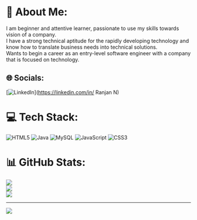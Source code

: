 # 💫 About Me:
I am beginner and attentive learner, passionate to use my skills towards vision of a company.<br> I have a strong technical aptitude for the rapidly developing technology and know how to translate business needs into technical solutions. <br>Wants to begin a career as an entry-level software engineer with a  company that is focused on technology.


## 🌐 Socials:
[![LinkedIn](https://img.shields.io/badge/LinkedIn-%230077B5.svg?logo=linkedin&logoColor=white)](https://linkedin.com/in/ Ranjan N) 

# 💻 Tech Stack:
![HTML5](https://img.shields.io/badge/html5-%23E34F26.svg?style=for-the-badge&logo=html5&logoColor=white) ![Java](https://img.shields.io/badge/java-%23ED8B00.svg?style=for-the-badge&logo=openjdk&logoColor=white) ![MySQL](https://img.shields.io/badge/mysql-4479A1.svg?style=for-the-badge&logo=mysql&logoColor=white) ![JavaScript](https://img.shields.io/badge/javascript-%23323330.svg?style=for-the-badge&logo=javascript&logoColor=%23F7DF1E) ![CSS3](https://img.shields.io/badge/css3-%231572B6.svg?style=for-the-badge&logo=css3&logoColor=white)
# 📊 GitHub Stats:
![](https://github-readme-stats.vercel.app/api?username=Ranjan18-Hacktivist&theme=dark&hide_border=true&include_all_commits=true&count_private=true)<br/>
![](https://github-readme-streak-stats.herokuapp.com/?user=Ranjan18-Hacktivist&theme=dark&hide_border=true)<br/>
![](https://github-readme-stats.vercel.app/api/top-langs/?username=Ranjan18-Hacktivist&theme=dark&hide_border=true&include_all_commits=true&count_private=true&layout=compact)

---
[![](https://visitcount.itsvg.in/api?id=Ranjan18-Hacktivist&icon=2&color=12)](https://visitcount.itsvg.in)

<!-- Proudly created with GPRM ( https://gprm.itsvg.in ) -->
